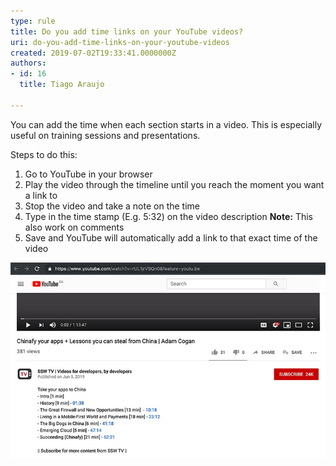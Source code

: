 ```yaml
---
type: rule
title: Do you add time links on your YouTube videos?
uri: do-you-add-time-links-on-your-youtube-videos
created: 2019-07-02T19:33:41.0000000Z
authors:
- id: 16
  title: Tiago Araujo

---
```


You can add the time when each section starts in a video. This is especially useful on training sessions and presentations.
 
Steps to do this:

1. Go to YouTube in your browser
2. Play the video through the timeline until you reach the moment you want a link to
3. Stop the video and take a note on the time
4. Type in the time stamp (E.g. 5:32) on the video description 
**Note:** This also work on comments
5. Save and YouTube will automatically add a link to that exact time of the video

![ Users can easily go to each section of the video by clicking on these links](youtube-video-time-link.jpg)
